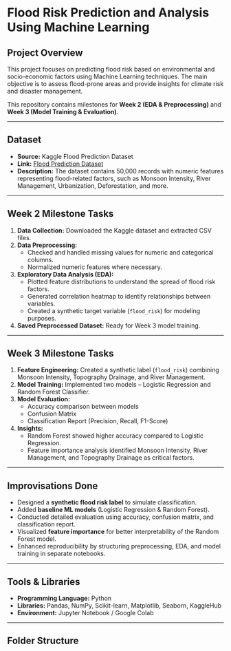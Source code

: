 # Flood Risk Prediction and Analysis Using Machine Learning

## Project Overview
This project focuses on predicting flood risk based on environmental and socio-economic factors using Machine Learning techniques. The main objective is to assess flood-prone areas and provide insights for climate risk and disaster management.  

This repository contains milestones for **Week 2 (EDA & Preprocessing)** and **Week 3 (Model Training & Evaluation)**.

---

## Dataset
- **Source:** Kaggle Flood Prediction Dataset  
- **Link:** [Flood Prediction Dataset](https://www.kaggle.com/datasets/naiyakhalid/flood-prediction-dataset)  
- **Description:** The dataset contains 50,000 records with numeric features representing flood-related factors, such as Monsoon Intensity, River Management, Urbanization, Deforestation, and more.

---

## Week 2 Milestone Tasks
1. **Data Collection:** Downloaded the Kaggle dataset and extracted CSV files.  
2. **Data Preprocessing:**  
   - Checked and handled missing values for numeric and categorical columns.  
   - Normalized numeric features where necessary.  
3. **Exploratory Data Analysis (EDA):**  
   - Plotted feature distributions to understand the spread of flood risk factors.  
   - Generated correlation heatmap to identify relationships between variables.  
   - Created a synthetic target variable (`flood_risk`) for modeling purposes.  
4. **Saved Preprocessed Dataset:** Ready for Week 3 model training.

---

## Week 3 Milestone Tasks
1. **Feature Engineering:** Created a synthetic label (`flood_risk`) combining Monsoon Intensity, Topography Drainage, and River Management.  
2. **Model Training:** Implemented two models – Logistic Regression and Random Forest Classifier.  
3. **Model Evaluation:**  
   - Accuracy comparison between models  
   - Confusion Matrix  
   - Classification Report (Precision, Recall, F1-Score)  
4. **Insights:**  
   - Random Forest showed higher accuracy compared to Logistic Regression.  
   - Feature importance analysis identified Monsoon Intensity, River Management, and Topography Drainage as critical factors.  

---

## Improvisations Done
- Designed a **synthetic flood risk label** to simulate classification.  
- Added **baseline ML models** (Logistic Regression & Random Forest).  
- Conducted detailed evaluation using accuracy, confusion matrix, and classification report.  
- Visualized **feature importance** for better interpretability of the Random Forest model.  
- Enhanced reproducibility by structuring preprocessing, EDA, and model training in separate notebooks.  

---

## Tools & Libraries
- **Programming Language:** Python  
- **Libraries:** Pandas, NumPy, Scikit-learn, Matplotlib, Seaborn, KaggleHub  
- **Environment:** Jupyter Notebook / Google Colab  

---

## Folder Structure
